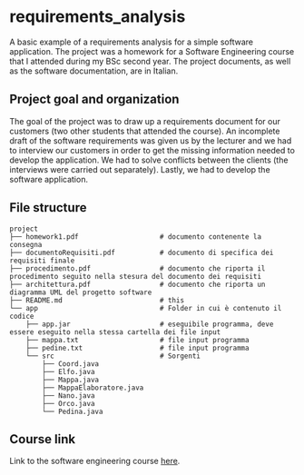 # requirements_analysis
A basic example of a requirements analysis for a simple software application. The project was a homework for a Software Engineering course that I attended during my BSc second year. The project documents, as well as the software documentation, are in Italian.

## Project goal and organization 
The goal of the project was to draw up a requirements document for our customers (two other students that attended the course). An incomplete draft of the software requirements was given us by the lecturer and we had to interview our customers in order to get the missing information needed to develop the application. We had to solve conflicts between the clients (the interviews were carried out separately). Lastly, we had to develop the software application.   

## File structure
```
project
├── homework1.pdf                    # documento contenente la consegna
├── documentoRequisiti.pdf           # documento di specifica dei requisiti finale
├── procedimento.pdf                 # documento che riporta il procedimento seguito nella stesura del documento dei requisiti
├── architettura.pdf                 # documento che riporta un diagramma UML del progetto software
├── README.md                        # this
└── app                              # Folder in cui è contenuto il codice
    ├── app.jar                      # eseguibile programma, deve essere eseguito nella stessa cartella dei file input
    ├── mappa.txt                    # file input programma
    ├── pedine.txt                   # file input programma
    └── src                          # Sorgenti 
        ├── Coord.java
        ├── Elfo.java
        ├── Mappa.java
        ├── MappaElaboratore.java
        ├── Nano.java
        ├── Orco.java
        └── Pedina.java
```
## Course link
Link to the software engineering course [here](https://en.didattica.unipd.it/off/2018/LT/IN/IN0508/000ZZ/INP8084339/N0).
